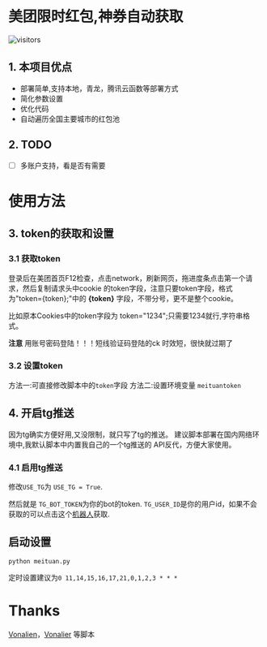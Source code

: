 # 美团限时红包,神券自动获取 
![visitors](https://visitor-badge.glitch.me/badge?page_id=shenquan)

## 1. 本项目优点
- 部署简单,支持本地，青龙，腾讯云函数等部署方式
- 简化参数设置
- 优化代码
- 自动遍历全国主要城市的红包池
  
## 2. TODO

- [ ]  多账户支持，看是否有需要

# 使用方法

## 3. token的获取和设置
### 3.1 获取token
登录后在美团首页F12检查，点击network，刷新网页，拖进度条点击第一个请求，然后复制请求头中cookie 的token字段，注意只要token字段，格式为"token={token};"中的 **{token}** 字段，不带分号，更不是整个cookie。

比如原本Cookies中的token字段为 token="1234";只需要1234就行,字符串格式。

**注意** 用账号密码登陆！！！短线验证码登陆的ck 时效短，很快就过期了

### 3.2 设置token
方法一:可直接修改脚本中的`token`字段
方法二:设置环境变量 `meituantoken`

## 4. 开启tg推送
因为tg确实方便好用,又没限制，就只写了tg的推送。
建议脚本部署在国内网络环境中,我默认脚本中内置我自己的一个tg推送的 API反代，方便大家使用。

### 4.1 启用tg推送
修改`USE_TG`为 `USE_TG = True`.

然后就是 `TG_BOT_TOKEN`为你的bot的token.
`TG_USER_ID`是你的用户id，如果不会获取的可以点击这个[机器人](https://t.me/myidbot?start=botostore)获取.

## 启动设置

```python meituan.py```

定时设置建议为`0 11,14,15,16,17,21,0,1,2,3 * * *`

# Thanks 
[Vonalien](https://github.com/Vonalien/meituan-shenquan)，[Vonalier](https://github.com/Vonalier/meituan-shenquan) 等脚本
